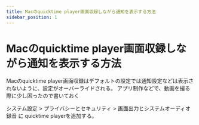 ```yaml
---
title: Macのquicktime player画面収録しながら通知を表示する方法
sidebar_position: 1
---
```


# Macのquicktime player画面収録しながら通知を表示する方法


Macのquicktime player画面収録はデフォルトの設定では通知設定などは表示されないように、設定がオーバーライドされる。
アプリ制作などで、動画を撮る際に少し困ったので書いておく

システム設定 > プライバシーとセキュリティ > 画面出力とシステムオーディオ録音
に quicktime playerを追加する。

